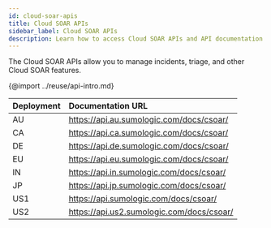 ```yaml
---
id: cloud-soar-apis
title: Cloud SOAR APIs
sidebar_label: Cloud SOAR APIs
description: Learn how to access Cloud SOAR APIs and API documentation.
---
```


The Cloud SOAR APIs allow you to manage incidents, triage, and other Cloud SOAR features.

{@import ../reuse/api-intro.md}

| Deployment | Documentation URL                                         |
|:-----------|:----------------------------------------------------------|
| AU         | https://api.au.sumologic.com/docs/csoar/  |
| CA         | https://api.ca.sumologic.com/docs/csoar/  |
| DE         | https://api.de.sumologic.com/docs/csoar/  |
| EU         | https://api.eu.sumologic.com/docs/csoar/  |
| IN         | https://api.in.sumologic.com/docs/csoar/  |
| JP         | https://api.jp.sumologic.com/docs/csoar/  |
| US1        | https://api.sumologic.com/docs/csoar/     |
| US2        | https://api.us2.sumologic.com/docs/csoar/ |

